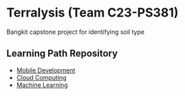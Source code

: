 # Terralysis (Team C23-PS381)
Bangkit capstone project for identifying soil type

## Learning Path Repository
- [Mobile Development](https://github.com/Joviar27/Terralysis-Android "Terralysis-Android")
- [Cloud Computing](https://github.com/muhfirdaus08/Terralysis_API "Terralysis-API")
- [Machine Learning](https://github.com/alifia25/machine_learning_capstone "Terralysis-ML")

